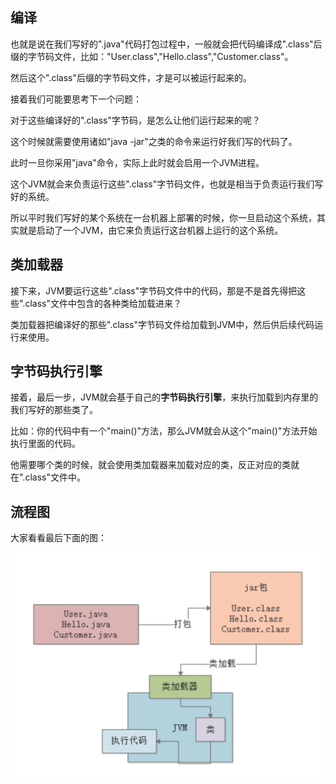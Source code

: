 ## 编译

也就是说在我们写好的".java"代码打包过程中，一般就会把代码编译成".class"后缀的字节码文件，比如："User.class","Hello.class","Customer.class"。

然后这个".class"后缀的字节码文件，才是可以被运行起来的。

接着我们可能要思考下一个问题：

对于这些编译好的".class"字节码，是怎么让他们运行起来的呢？

这个时候就需要使用诸如"java -jar"之类的命令来运行好我们写的代码了。

此时一旦你采用"java"命令，实际上此时就会启用一个JVM进程。

这个JVM就会来负责运行这些".class"字节码文件，也就是相当于负责运行我们写好的系统。

所以平时我们写好的某个系统在一台机器上部署的时候，你一旦启动这个系统，其实就是启动了一个JVM，由它来负责运行这台机器上运行的这个系统。

## 类加载器

接下来，JVM要运行这些".class"字节码文件中的代码，那是不是首先得把这些".class"文件中包含的各种类给加载进来？

类加载器把编译好的那些".class"字节码文件给加载到JVM中，然后供后续代码运行来使用。

## 字节码执行引擎

接着，最后一步，JVM就会基于自己的**字节码执行引擎**，来执行加载到内存里的我们写好的那些类了。

比如：你的代码中有一个"main()"方法，那么JVM就会从这个"main()"方法开始执行里面的代码。

他需要哪个类的时候，就会使用类加载器来加载对应的类，反正对应的类就在".class"文件中。



## 流程图

大家看看最后下面的图：

![image-20210106092257072](我们写的Java代码到底是如何运行起来的.assets/image-20210106092257072.png)



